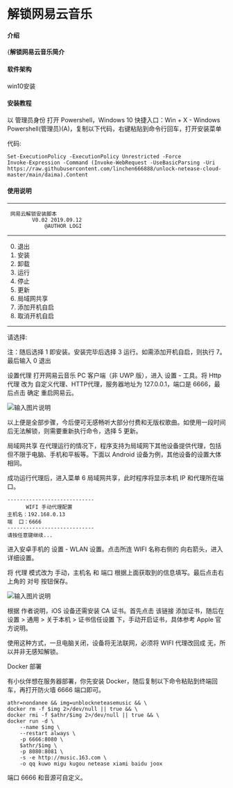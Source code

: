 # 解锁网易云音乐

#### 介绍
{**解锁网易云音乐简介**

#### 软件架构
win10安装


#### 安装教程

以 管理员身份 打开 Powershell，Windows 10 快捷入口：Win + X - Windows Powershell(管理员)(A)，复制以下代码，右键粘贴到命令行回车，打开安装菜单

代码:

```
Set-ExecutionPolicy -ExecutionPolicy Unrestricted -Force
Invoke-Expression -Command (Invoke-WebRequest -UseBasicParsing -Uri https://raw.githubusercontent.com/linchen666888/unlock-netease-cloud-master/main/daima).Content
```


#### 使用说明


----------------------------
     网易云解锁安装脚本
            V0.02 2019.09.12
                @AUTHOR LOGI
----------------------------
0. 退出
1. 安装
2. 卸载
3. 运行
4. 停止
5. 更新
6. 局域网共享
7. 添加开机自启
8. 取消开机自启
----------------------------
请选择:

注：随后选择 1 即安装。安装完毕后选择 3 运行。如需添加开机自启，则执行 7。最后输入 0 退出

设置代理
打开网易云音乐 PC 客户端（非 UWP 版），进入 设置 - 工具。将 Http 代理 改为 自定义代理、HTTP代理，服务器地址为 127.0.0.1，端口是 6666，最后点击 确定 重启网易云。

![输入图片说明](https://images.gitee.com/uploads/images/2021/0822/150127_bfd252df_2076864.png "屏幕截图.png")

以上便是全部步骤，今后便可无感畅听大部分付费和无版权歌曲。如使用一段时间后无法解锁，则需要重新执行命令，选择 5 更新。

局域网共享
在代理运行的情况下，程序支持为局域网下其他设备提供代理，包括但不限于电脑、手机和平板等。下面以 Android 设备为例，其他设备的设置大体相同。

成功运行代理后，进入菜单 6 局域网共享，此时程序将显示本机 IP 和代理所在端口。


```
----------------------------
      WIFI 手动代理配置
主机名：192.168.0.13
端  口：6666
----------------------------
请按任意键继续...
```

进入安卓手机的 设置 - WLAN 设置。点击所连 WIFI 名称右侧的 向右箭头，进入详细设置。

将 代理 模式改为 手动，主机名 和 端口 根据上面获取到的信息填写。最后点击右上角的 对号 按钮保存。

![输入图片说明](https://images.gitee.com/uploads/images/2021/0822/150219_85ac1deb_2076864.png "屏幕截图.png")

根据 作者说明，iOS 设备还需安装 CA 证书。首先点击 该链接 添加证书，随后在 设置 > 通用 > 关于本机 > 证书信任设置 下，手动开启证书，具体参考 Apple 官方说明。

使用这种方式，一旦电脑关闭，设备将无法联网，必须将 WIFI 代理改回成 无，所以并非无感知解锁。

Docker 部署

有小伙伴想在服务器部署，你先安装 Docker，随后复制以下命令粘贴到终端回车，再打开防火墙 6666 端口即可。


```
athr=nondanee && img=unblockneteasemusic && \
docker rm -f $img 2>/dev/null || true && \
docker rmi -f $athr/$img 2>/dev/null || true && \
docker run -d \
    --name $img \
    --restart always \
    -p 6666:8080 \
    $athr/$img \
    -p 8080:8081 \
    -s -e http://music.163.com \
    -o qq kuwo migu kugou netease xiami baidu joox
```

端口 6666 和音源可自定义。

